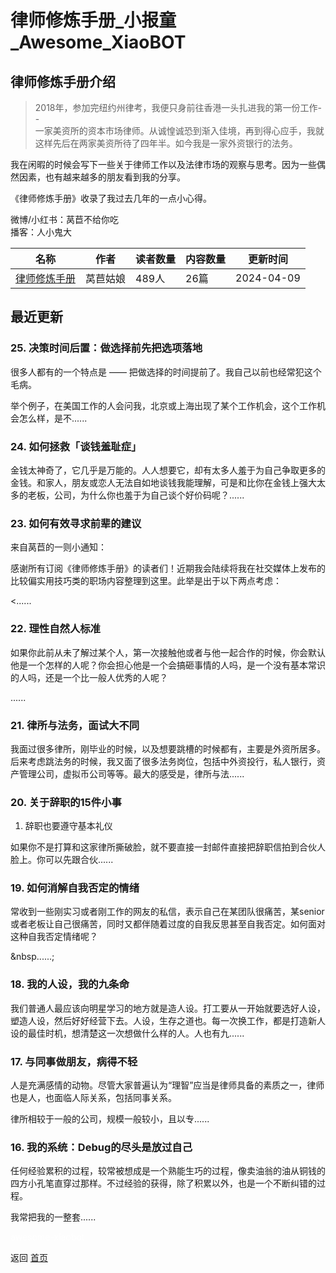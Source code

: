 # 律师修炼手册_小报童_Awesome_XiaoBOT

## 律师修炼手册介绍
> 2018年，参加完纽约州律考，我便只身前往香港一头扎进我的第一份工作--  
一家美资所的资本市场律师。从诚惶诚恐到渐入佳境，再到得心应手，我就这样先后在两家美资所待了四年半。如今我是一家外资银行的法务。    
    
我在闲暇的时候会写下一些关于律师工作以及法律市场的观察与思考。因为一些偶然因素，也有越来越多的朋友看到我的分享。    
    
《律师修炼手册》收录了我过去几年的一点小心得。    
    
微博/小红书：莴苣不给你吃    
播客：人小鬼大  
  


|名称|作者|读者数量|内容数量|更新时间|
|---|---|---|---|---|
|[律师修炼手册](https://xiaobot.net/p/lawyersredbook?refer=9c3f1c95-a052-465a-9902-f6d75080262a)|莴苣姑娘|489人|26篇|2024-04-09|

## 最近更新
### 25\. 决策时间后置：做选择前先把选项落地

很多人都有的一个特点是 —— 把做选择的时间提前了。我自己以前也经常犯这个毛病。

举个例子，在美国工作的人会问我，北京或上海出现了某个工作机会，这个工作机会怎么样，是不......

### 24\. 如何拯救「谈钱羞耻症」

金钱太神奇了，它几乎是万能的。人人想要它，却有太多人羞于为自己争取更多的金钱。和家人，朋友或恋人无法自如地谈钱我能理解，可是和比你在金钱上强大太多的老板，公司，为什么你也羞于为自己谈个好价码呢？......

### 23\. 如何有效寻求前辈的建议

来自莴苣的一则小通知：

感谢所有订阅《律师修炼手册》的读者们！近期我会陆续将我在社交媒体上发布的比较偏实用技巧类的职场内容整理到这里。此举是出于以下两点考虑：

<......

### 22\. 理性自然人标准

如果你此前从未了解过某个人，第一次接触他或者与他一起合作的时候，你会默认他是一个怎样的人呢？你会担心他是一个会搞砸事情的人吗，是一个没有基本常识的人吗，还是一个比一般人优秀的人呢？

......

### 21\. 律所与法务，面试大不同

我面过很多律所，刚毕业的时候，以及想要跳槽的时候都有，主要是外资所居多。后来考虑跳法务的时候，我又面了很多法务岗位，包括中外资投行，私人银行，资产管理公司，虚拟币公司等等。最大的感受是，律所与法......

### 20\. 关于辞职的15件小事

1.    辞职也要遵守基本礼仪



如果你不是打算和这家律所撕破脸，就不要直接一封邮件直接把辞职信拍到合伙人脸上。你可以先跟合伙......

### 19\. 如何消解自我否定的情绪

常收到一些刚实习或者刚工作的网友的私信，表示自己在某团队很痛苦，某senior或者老板让自己很痛苦，同时又都伴随着过度的自我反思甚至自我否定。如何面对这种自我否定情绪呢？

&nbsp......;

### 18\. 我的人设，我的九条命

我们普通人最应该向明星学习的地方就是造人设。打工要从一开始就要选好人设，塑造人设，然后好好经营下去。人设，生存之道也。每一次换工作，都是打造新人设的最佳时机，想清楚这一次想做什么样的人。人也有九......

### 17\. 与同事做朋友，病得不轻

人是充满感情的动物。尽管大家普遍认为“理智”应当是律师具备的素质之一，律师也是人，也面临人际关系，包括同事关系。



律所相较于一般的公司，规模一般较小，且以专......

### 16\. 我的系统：Debug的尽头是放过自己

任何经验累积的过程，较常被想成是一个熟能生巧的过程，像卖油翁的油从铜钱的四方小孔笔直穿过那样。不过经验的获得，除了积累以外，也是一个不断纠错的过程。

我常把我的一整套......


<a href="https://github.com/Reno9527/awesome-xiaobot" style="color: white; text-decoration: none;">awesome-xiaobot</a>

返回 [首页](../README.md)
